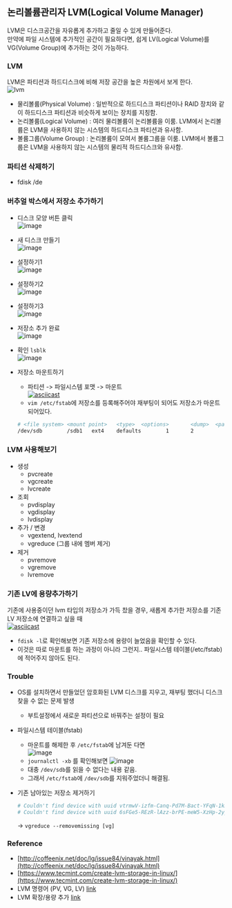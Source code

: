 ## 논리볼륨관리자 LVM(Logical Volume Manager)
LVM은 디스크공간을 자유롭게 추가하고 줄일 수 있게 만들어준다.   
만약에 파일 시스템에 추가적인 공간이 필요하다면, 쉽게 LV(Logical Volume)를 VG(Volume Group)에 추가하는 것이 가능하다.

### LVM
LVM은 파티션과 하드디스크에 비해 저장 공간을 높은 차원에서 보게 한다.   
![lvm](https://www.tecmint.com/wp-content/uploads/2014/07/Create-Logical-Volume-Storage.jpg)
- 물리볼륨(Physical Volume) : 일반적으로 하드디스크 파티션이나 RAID 장치와 같이 하드디스크 파티션과 비슷하게 보이는 장치를 지칭함.
- 논리볼륨(Logical Volume) : 여러 물리볼륨이 논리볼륨을 이룸. LVM에서 논리볼륨은 LVM을 사용하지 않는 시스템의 하드디스크 파티션과 유사함.
- 볼륨그룹(Volume Group) : 논리볼륨이 모여서 볼륨그룹을 이룸. LVM에서 볼륨그룹은 LVM을 사용하지 않는 시스템의 물리적 하드디스크와 유사함.


### 파티션 삭제하기
- fdisk /de


### 버추얼 박스에서 저장소 추가하기
- 디스크 모양 버튼 클릭   
	![image](https://user-images.githubusercontent.com/62678380/145933522-02c83474-f583-4233-87af-6efc689c0a4c.png)
- 새 디스크 만들기   
	![image](https://user-images.githubusercontent.com/62678380/145933571-7eba7226-1428-45d8-8032-9b6ba342df13.png)
- 설정하기1   
	![image](https://user-images.githubusercontent.com/62678380/145933920-b7f1ca77-5385-4711-afbc-dd31fcf68e3c.png)
- 설정하기2   
	![image](https://user-images.githubusercontent.com/62678380/145933748-de1b91c8-0ce1-4280-a8a5-7d7636820415.png)
- 설정하기3   
	![image](https://user-images.githubusercontent.com/62678380/145933780-746c50bc-964c-41d3-8cf3-ea1cc8f9e314.png)

- 저장소 추가 완료   
	![image](https://user-images.githubusercontent.com/62678380/145934037-6481c5e1-8d6b-4dc2-b10f-997433b62341.png)

- 확인 `lsblk`   
	![image](https://user-images.githubusercontent.com/62678380/145934189-8732484e-fe26-42d3-baf1-c4916304d479.png)

- 저장소 마운트하기
	- 파티션 -> 파일시스템 포맷 -> 마운트   
	[![asciicast](https://asciinema.org/a/893GfUvLCTdDec0hSg230L6wk.svg)](https://asciinema.org/a/893GfUvLCTdDec0hSg230L6wk)
	- `vim /etc/fstab`에 저장소를 등록해주어야 재부팅이 되어도 저장소가 마운트되어있다.   
	```sh
	# <file system> <mount point>   <type>  <options>       <dump>  <pass>
	/dev/sdb        /sdb1   ext4    defaults        1       2
	```
### LVM 사용해보기
- 생성
	- pvcreate
	- vgcreate
	- lvcreate
- 조회
	- pvdisplay
	- vgdisplay
	- lvdisplay
- 추가 / 변경
	- vgextend, lvextend
	- vgreduce (그룹 내에 멤버 제거)
- 제거
	- pvremove
	- vgremove
	- lvremove

### 기존 LV에 용량추가하기
기존에 사용중이던 lvm 타입의 저장소가 가득 찼을 경우, 새롭게 추가한 저장소를 기존 LV 저장소에 연결하고 싶을 때   
[![asciicast](https://asciinema.org/a/J0T38ADtzxKHwpJ6R3Wz4ex33.svg)](https://asciinema.org/a/J0T38ADtzxKHwpJ6R3Wz4ex33)   

- `fdisk -l`로 확인해보면 기존 저장소에 용량이 늘었음을 확인할 수 있다.
- 이것은 따로 마운트를 하는 과정이 아니라 그런지.. 파일시스템 테이블(/etc/fstab)에 적어주지 않아도 된다.
### Trouble
- OS를 설치하면서 만들었던 암호화된 LVM 디스크를 지우고, 재부팅 했더니 디스크 찾을 수 없는 문제 발생
	- 부트설정에서 새로운 파티션으로 바꿔주는 설정이 필요
	
- 파일시스템 테이블(fstab)
	- 마운트를 해제한 후 `/etc/fstab`에 남겨둔 다면   
		![image](https://user-images.githubusercontent.com/62678380/145949703-a253d356-5896-494b-bd90-774d66a2fb37.png)
	- `journalctl -xb` 를 확인해보면
		![image](https://user-images.githubusercontent.com/62678380/145950070-96a6c4e5-b52f-426e-ba70-e36f2e965c44.png)
	- 대충 `/dev/sdb`를 읽을 수 없다는 내용 같음.
	- 그래서 `/etc/fstab`에 `/dev/sdb`를 지워주었더니 해결됨.
- 기존 남아있는 저장소 제거하기   
	```sh
	# Couldn't find device with uuid vtrmwV-izfm-Canq-Pd7M-Bact-YFqN-1kmSXW.
	# Couldn't find device with uuid 6sFGe5-REzR-lAzz-brPE-meW5-XzHp-2ypmsL.
	```   
	-> `vgreduce --removemissing [vg]`

### Reference
- [http://coffeenix.net/doc/lg/issue84/vinayak.html](http://coffeenix.net/doc/lg/issue84/vinayak.html)
- [https://www.tecmint.com/create-lvm-storage-in-linux/](https://www.tecmint.com/create-lvm-storage-in-linux/)
- LVM 명령어 (PV, VG, LV) [link](https://closed0402.tistory.com/103)
- LVM 확장/용량 추가 [link](https://www.juntoday.com/375)